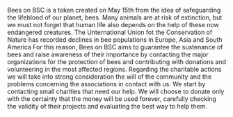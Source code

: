 Bees on BSC is a token created on May 15th from the idea of safeguarding the lifeblood of
our planet, bees.
Many animals are at risk of extinction, but we must not forget that human life also depends
on the help of these now endangered creatures.
The Unternational Union fot the Conservation of Nature has recorded declines in bee
populations in Europe, Asia and South America
For this reason, Bees on BSC aims to guarantee the sustenance of bees and raise awareness
of their importance by contacting the major organizations for the protection of bees and
contributing with donations and volunteering in the most affected regions.
Regarding the charitable actions we will take into strong consideration the will of the
community and the problems concerning the associations in contact with us.
We start by contacting small charities that need our help. We will choose to donate only
with the certainty that the money will be used forever, carefully checking the validity of
their projects and evaluating the best way to help them.
